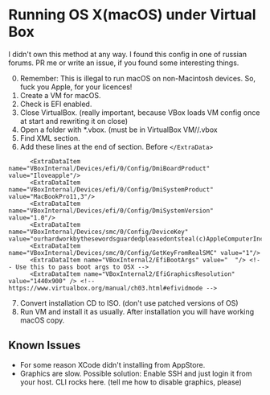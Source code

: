 # Running OS X(macOS) under Virtual Box

I didn't own this method at any way. I found this config in one of russian forums. 
PR me or write an issue, if you found some interesting things.

0. Remember: This is illegal to run macOS on non-Macintosh devices. So, fuck you Apple, for your licences! 
1. Create a VM for macOS. 
2. Check is EFI enabled.
3. Close VirtualBox. (really important, because VBox loads VM config once at start and rewriting it on close)
4. Open a folder with *.vbox. (must be in VirtualBox VM/<name>/<name>.vbox
5. Find <ExtraData> XML section.
6. Add these lines at the end of section. Before `</ExtraData>`
```
      <ExtraDataItem name="VBoxInternal/Devices/efi/0/Config/DmiBoardProduct" value="Iloveapple"/>
      <ExtraDataItem name="VBoxInternal/Devices/efi/0/Config/DmiSystemProduct" value="MacBookPro11,3"/>
      <ExtraDataItem name="VBoxInternal/Devices/efi/0/Config/DmiSystemVersion" value="1.0"/>
      <ExtraDataItem name="VBoxInternal/Devices/smc/0/Config/DeviceKey" value="ourhardworkbythesewordsguardedpleasedontsteal(c)AppleComputerInc"/>
      <ExtraDataItem name="VBoxInternal/Devices/smc/0/Config/GetKeyFromRealSMC" value="1"/>
      <ExtraDataItem name="VBoxInternal2/EfiBootArgs" value="  "/> <!-- Use this to pass boot args to OSX -->
      <ExtraDataItem name="VBoxInternal2/EfiGraphicsResolution" value="1440x900" /> <!-- https://www.virtualbox.org/manual/ch03.html#efividmode -->
```
7. Convert installation CD to ISO. (don't use patched versions of OS)
8. Run VM and install it as usually. After installation you will have working macOS copy.

## Known Issues
* For some reason XCode didn't installing from AppStore. 
* Graphics are slow. Possible solution: Enable SSH and just login it from your host. CLI rocks here. (tell me how to disable graphics, please)
